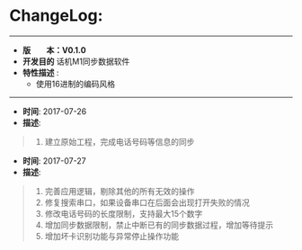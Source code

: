 # ChangeLog:
*****************************************************************************************
* **版　　本：V0.1.0**
* **开发目的** 话机M1同步数据软件
* **特性描述** :
	* 使用16进制的编码风格
*****************************************************************************************
* **时间**: 2017-07-26
* **描述**:
> 1. 建立原始工程，完成电话号码等信息的同步

* **时间**: 2017-07-27
* **描述**:
> 1. 完善应用逻辑，剔除其他的所有无效的操作
> 2. 修复搜索串口，如果设备串口在后面会出现打开失败的情况
> 3. 修改电话号码的长度限制，支持最大15个数字
> 4. 增加同步数据限制，禁止中断已有的同步数据过程，增加等待提示
> 5. 增加坏卡识别功能与异常停止操作功能